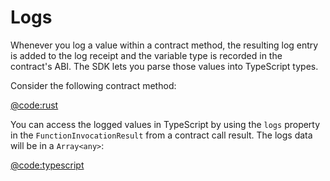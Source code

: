 # Logs

Whenever you log a value within a contract method, the resulting log entry is added to the log receipt and the variable type is recorded in the contract's ABI. The SDK lets you parse those values into TypeScript types.

Consider the following contract method:

[@code:rust](./packages/fuel-gauge/test-projects/coverage-contract/src/main.sw#typedoc:Log-output)

You can access the logged values in TypeScript by using the `logs` property in the `FunctionInvocationResult` from a contract call result. The logs data will be in a `Array<any>`:

[@code:typescript](./packages/fuel-gauge/src/contract.test.ts#typedoc:Log-output)
